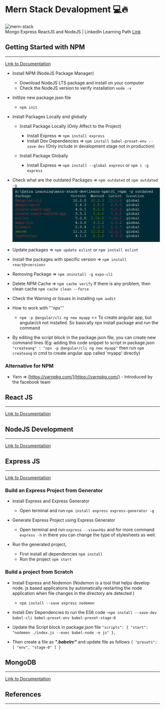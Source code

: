 # Mern Stack Devalopment 💻🔥

![mern-stack](https://blog.hyperiondev.com/wp-content/uploads/2018/09/Blog-Article-MERN-Stack.jpg)
<br>
Mongo Express ReactJS and NodeJS | LinkedIn Learning Path [Link](https://www.linkedin.com/learning/paths/become-a-mern-stack-javascript-developer?u=76664938)

## Getting Started with NPM

---

[Link to Documentation](https://docs.npmjs.com/)

- Install NPM (NodeJS Package Manager)

  - Download NodeJS LTS package and install on your computer
  - Check the NodeJS version to verify installation `node -v`

- Initlize new package.json file

  - `npm init`

- Install Packages Locally and globally

  - Install Package Locally (Only Affect to the Project)

    - Install Express => `npm install express`
    - Install Dev Dependencies => `npm install babel-preset-env --save-dev` (Only include in devalopment stage not in production)

  - Install Package Globally
    - Install Express => `npm install --global express` or `npm i -g express`

- Check what are the outdated Packages => `npm outdated` ot `npm outdated -g`
  ![outdated-g](learn-npm\01_\outdated-g.png)

- Update packages => `npm update eslint` or `npm install eslint`

- Install the packages with specific version => `npm install react@<version>`

- Removing Package => `npm uninstall -g expo-cli`

- Delete NPM Cache => `npm cache verify` If there is any problem, then clean cache `npm cache clean --force`

- Check the Warning or Issues in installing `npm audit`

- How to work with '''npx'''

  - `npm -p @angular/cli ng new myapp` <= To create angular app, but angular/cli not installed. So basically npx install package and run the command

- By editing the script block in the package.json file, you can create new command lines (Eg: adding this code snippet to script in package.json `"createang" : "npx -p @angular/cli ng new myapp"` then run `npm createang` in cmd to create angular app called 'myapp' directly)

### Alternative for NPM

- Yarn => [https://yarnpkg.com/](https://yarnpkg.com/) - Introduced by the facebook team

## React JS

---

[Link to Documentation](https://reactjs.org/docs/getting-started.html)

## NodeJS Development

---

[Link to Documentation](https://nodejs.org/en/docs/)

## Express JS

---

[Link to Documentation](https://expressjs.com/en/starter/installing.html)

### Build an Express Project from Generator

- Install Express and Express Generator
    - Open terminal and run `npm install express express-generator -g`

- Generate Express Project using Express Generator
    - Open terminal and run `express --view=hbs` and for more command `express -h` in there you can change the type of stylesheets as well.

- Run the generated project,
    - First install all dependencies `npm install`
    - Run the project `npm start`

### Build a project from Scratch

- Install Express and Nodemon (Nodemon is a tool that helps develop node. js based applications by automatically restarting the node application when file changes in the directory are detected )
    - `npm install --save express nodemon`

- Install Dev Dependencies to run the ES6 code
    -`npm install --save-dev babel-cli babel-preset-env babel-preset-stage-0`

- Update the Script block in package.json file
``
"scripts": {
    "start": "nodemon ./index.js --exec babel-node -e js"
  },
``

- Then create a file as ***".babelrc"*** and update file as follows
``
{
    "presets": [
        "env",
        "stage-0"
    ]
}
``

## MongoDB

---

[Link to Documentation](https://docs.mongodb.com/manual/core/document/)

## References

---
